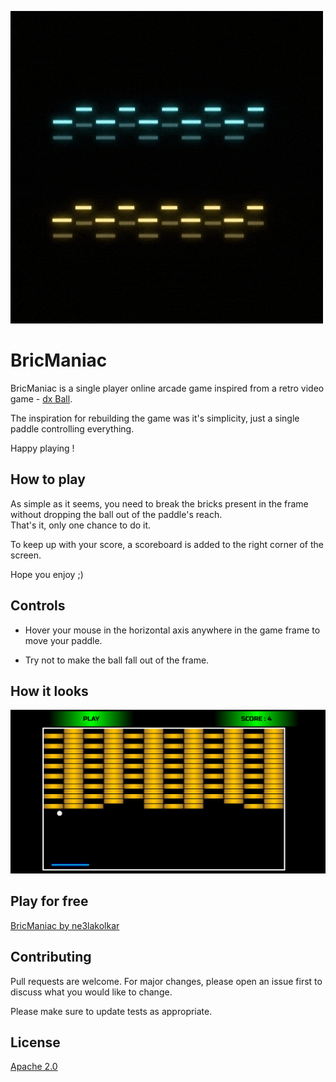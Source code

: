![logo](https://github.com/ne3lakolkar/BricManiac/blob/master/assets/BricManiac.gif)

# BricManiac

BricManiac is a single player online arcade game inspired from a retro video game - [dx Ball](https://en.wikipedia.org/wiki/DX-Ball).

The inspiration for rebuilding the game was it's simplicity, just a single paddle controlling everything.

Happy playing !


## How to play 
As simple as it seems, you need to break the bricks present in the frame without dropping the ball out of the paddle's reach.                
That's it, only one chance to do it. 

To keep up with your score, a scoreboard is added to the right corner of the screen.

Hope you enjoy ;)


## Controls
- Hover your mouse in the horizontal axis anywhere in the game frame to move your paddle.

- Try not to make the ball fall out of the frame.

## How it looks

![Screenshot](https://github.com/ne3lakolkar/BricManiac/blob/master/assets/screenshot.png)

## Play for free
[BricManiac by ne3lakolkar](https://ne3lakolkar.itch.io/)

## Contributing
Pull requests are welcome. For major changes, please open an issue first to discuss what you would like to change.

Please make sure to update tests as appropriate.

## License
[Apache 2.0](http://www.apache.org/licenses/LICENSE-2.0)
